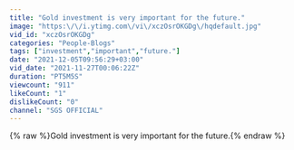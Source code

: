 ```yaml
---
title: "Gold investment is very important for the future."
image: "https:\/\/i.ytimg.com\/vi\/xczOsrOKGDg\/hqdefault.jpg"
vid_id: "xczOsrOKGDg"
categories: "People-Blogs"
tags: ["investment","important","future."]
date: "2021-12-05T09:56:29+03:00"
vid_date: "2021-11-27T00:06:22Z"
duration: "PT5M5S"
viewcount: "911"
likeCount: "1"
dislikeCount: "0"
channel: "SGS OFFICIAL"
---
```

{% raw %}Gold investment is very important for the future.{% endraw %}
